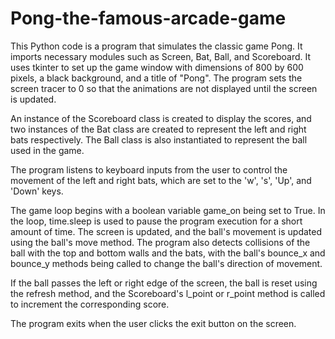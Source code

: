 # Pong-the-famous-arcade-game
 This Python code is a program that simulates the classic game Pong.
It imports necessary modules such as Screen, Bat, Ball, and Scoreboard. It uses tkinter to set up the game window with dimensions of 800 by 600 pixels, a black background, and a title of "Pong". The program sets the screen tracer to 0 so that the animations are not displayed until the screen is updated.

An instance of the Scoreboard class is created to display the scores, and two instances of the Bat class are created to represent the left and right bats respectively. The Ball class is also instantiated to represent the ball used in the game.

The program listens to keyboard inputs from the user to control the movement of the left and right bats, which are set to the 'w', 's', 'Up', and 'Down' keys.

The game loop begins with a boolean variable game_on being set to True. In the loop, time.sleep is used to pause the program execution for a short amount of time. The screen is updated, and the ball's movement is updated using the ball's move method. The program also detects collisions of the ball with the top and bottom walls and the bats, with the ball's bounce_x and bounce_y methods being called to change the ball's direction of movement.

If the ball passes the left or right edge of the screen, the ball is reset using the refresh method, and the Scoreboard's l_point or r_point method is called to increment the corresponding score.

The program exits when the user clicks the exit button on the screen.